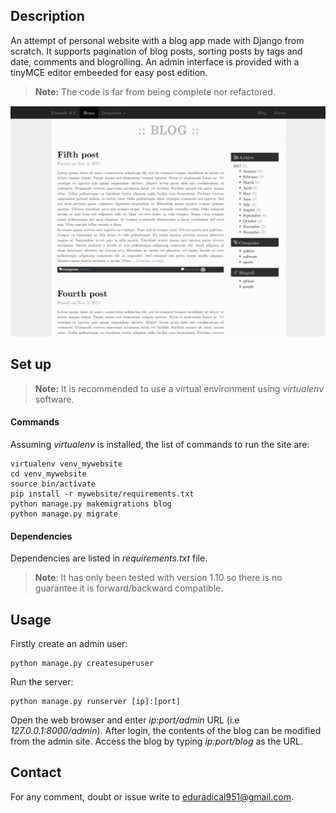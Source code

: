 Description 
-----------
An attempt of personal website with a blog app made with Django from scratch. It supports pagination of blog posts, sorting posts by tags and date, comments and blogrolling. An admin interface is provided with a tinyMCE editor embeeded for easy post edition.

>**Note:** The code is far from being complete nor refactored.

![alt text](extra/blog_screenshot.png)

Set up
-------
>**Note:** It is recommended to use a virtual environment using *virtualenv* software.
#### Commands
Assuming *virtualenv* is installed, the list of commands to run the site are:

    virtualenv venv_mywebsite
    cd venv_mywebsite
    source bin/activate
    pip install -r mywebsite/requirements.txt
    python manage.py makemigrations blog
    python manage.py migrate
    


#### Dependencies

Dependencies are listed in *requirements.txt* file.

> **Note**: It has only been tested with version 1.10 so there is no guarantee it is forward/backward compatible.

Usage
------
Firstly create an admin user:

    python manage.py createsuperuser

Run the server:

	python manage.py runserver [ip]:[port]

Open the web browser and enter *ip:port/admin* URL (i.e *127.0.0.1:8000/admin*). After login, the contents of the blog can be modified from the admin site. Access the blog by typing *ip:port/blog* as the URL.


 Contact
-------------
For any comment, doubt or issue write to <eduradical951@gmail.com>.



